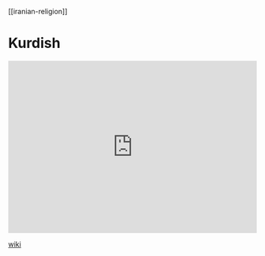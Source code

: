 [[iranian-religion]]
# Kurdish
<iframe width="100%" height="350" frameborder="0" allow="accelerometer; autoplay; clipboard-write; encrypted-media; gyroscope; picture-in-picture" allowfullscreen src="https://en.wikipedia.org/wiki/Kurdish-mythology"></iframe>

[wiki](https://en.wikipedia.org/wiki/Kurdish-mythology)